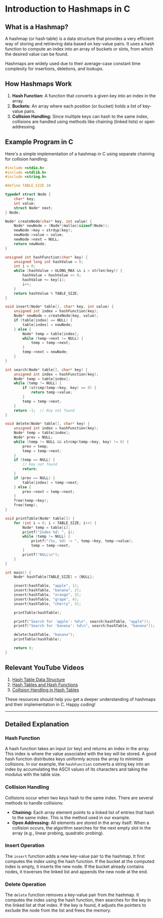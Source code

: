 # Introduction to Hashmaps in C

## What is a Hashmap?

A hashmap (or hash table) is a data structure that provides a very efficient way of storing and retrieving data based on key-value pairs. It uses a hash function to compute an index into an array of buckets or slots, from which the desired value can be found.

Hashmaps are widely used due to their average-case constant time complexity for insertions, deletions, and lookups.

## How Hashmaps Work

1. **Hash Function:** A function that converts a given key into an index in the array.
2. **Buckets:** An array where each position (or bucket) holds a list of key-value pairs.
3. **Collision Handling:** Since multiple keys can hash to the same index, collisions are handled using methods like chaining (linked lists) or open addressing.

## Example Program in C

Here's a simple implementation of a hashmap in C using separate chaining for collision handling:

```c
#include <stdio.h>
#include <stdlib.h>
#include <string.h>

#define TABLE_SIZE 10

typedef struct Node {
    char* key;
    int value;
    struct Node* next;
} Node;

Node* createNode(char* key, int value) {
    Node* newNode = (Node*)malloc(sizeof(Node));
    newNode->key = strdup(key);
    newNode->value = value;
    newNode->next = NULL;
    return newNode;
}

unsigned int hashFunction(char* key) {
    unsigned long int hashValue = 0;
    int i = 0;
    while (hashValue < ULONG_MAX && i < strlen(key)) {
        hashValue = hashValue << 8;
        hashValue += key[i];
        i++;
    }
    return hashValue % TABLE_SIZE;
}

void insert(Node* table[], char* key, int value) {
    unsigned int index = hashFunction(key);
    Node* newNode = createNode(key, value);
    if (table[index] == NULL) {
        table[index] = newNode;
    } else {
        Node* temp = table[index];
        while (temp->next != NULL) {
            temp = temp->next;
        }
        temp->next = newNode;
    }
}

int search(Node* table[], char* key) {
    unsigned int index = hashFunction(key);
    Node* temp = table[index];
    while (temp != NULL) {
        if (strcmp(temp->key, key) == 0) {
            return temp->value;
        }
        temp = temp->next;
    }
    return -1;  // Key not found
}

void delete(Node* table[], char* key) {
    unsigned int index = hashFunction(key);
    Node* temp = table[index];
    Node* prev = NULL;
    while (temp != NULL && strcmp(temp->key, key) != 0) {
        prev = temp;
        temp = temp->next;
    }
    if (temp == NULL) {
        // Key not found
        return;
    }
    if (prev == NULL) {
        table[index] = temp->next;
    } else {
        prev->next = temp->next;
    }
    free(temp->key);
    free(temp);
}

void printTable(Node* table[]) {
    for (int i = 0; i < TABLE_SIZE; i++) {
        Node* temp = table[i];
        printf("Index %d: ", i);
        while (temp != NULL) {
            printf("(%s, %d) -> ", temp->key, temp->value);
            temp = temp->next;
        }
        printf("NULL\n");
    }
}

int main() {
    Node* hashTable[TABLE_SIZE] = {NULL};

    insert(hashTable, "apple", 1);
    insert(hashTable, "banana", 2);
    insert(hashTable, "orange", 3);
    insert(hashTable, "grape", 4);
    insert(hashTable, "cherry", 5);

    printTable(hashTable);

    printf("Search for 'apple': %d\n", search(hashTable, "apple"));
    printf("Search for 'banana': %d\n", search(hashTable, "banana"));

    delete(hashTable, "banana");
    printTable(hashTable);

    return 0;
}
```

## Relevant YouTube Videos

1. [Hash Table Data Structure](https://www.youtube.com/watch?v=2Ti5yvumFTU)
2. [Hash Tables and Hash Functions](https://www.youtube.com/watch?v=shs0KM3wKv8)
3. [Collision Handling in Hash Tables](https://www.youtube.com/watch?v=0M_kIqhwbFo)

These resources should help you get a deeper understanding of hashmaps and their implementation in C. Happy coding!

---

## Detailed Explanation

### Hash Function

A hash function takes an input (or key) and returns an index in the array. This index is where the value associated with the key will be stored. A good hash function distributes keys uniformly across the array to minimize collisions. In our example, the `hashFunction` converts a string key into an index by accumulating the ASCII values of its characters and taking the modulus with the table size.

### Collision Handling

Collisions occur when two keys hash to the same index. There are several methods to handle collisions:
- **Chaining:** Each array element points to a linked list of entries that hash to the same index. This is the method used in our example.
- **Open Addressing:** All elements are stored in the array itself. When a collision occurs, the algorithm searches for the next empty slot in the array (e.g., linear probing, quadratic probing).

### Insert Operation

The `insert` function adds a new key-value pair to the hashmap. It first computes the index using the hash function. If the bucket at the computed index is empty, it inserts the new node. If the bucket already contains nodes, it traverses the linked list and appends the new node at the end.

### Delete Operation

The `delete` function removes a key-value pair from the hashmap. It computes the index using the hash function, then searches for the key in the linked list at that index. If the key is found, it adjusts the pointers to exclude the node from the list and frees the memory.
